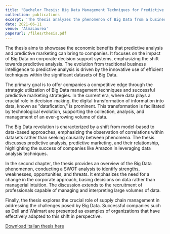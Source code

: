 ```yaml
---
title: "Bachelor Thesis: Big Data Management Techniques for Predictive Marketing"
collection: publications
excerpt: 'The thesis analyzes the phenomenon of Big Data from a business perspective, contextualizing it within the framework of predictive marketing. It outlines the characteristics of Big Data, its strengths, weaknesses, opportunities, and threats, providing real-world examples. The thesis defines the integration of Big Data within corporate mechanisms, examines the techniques employed by highly successful companies, and introduces new roles necessary to fully leverage the information derived from Big Data. The aim is to offer the possibility of a competitive advantage in the business context.'
date: 2021-06-11
venue: 'AlmaLaurea'
paperurl: /files/thesis.pdf
---
```

The thesis aims to showcase the economic benefits that predictive analysis and predictive marketing can bring to companies. It focuses on the impact of Big Data on corporate decision support systems, emphasizing the shift towards predictive analysis. The evolution from traditional business intelligence to predictive analysis is driven by the innovative use of efficient techniques within the significant datasets of Big Data. 

The primary goal is to offer companies a competitive edge through the strategic utilization of Big Data management techniques and successful predictive marketing strategies. In the current era, where data plays a crucial role in decision-making, the digital transformation of information into data, known as "datafication," is prominent. This transformation is facilitated by technological evolution, supporting the collection, analysis, and management of an ever-growing volume of data. 

The Big Data revolution is characterized by a shift from model-based to data-based approaches, emphasizing the observation of correlations within datasets rather than seeking causality between phenomena. The thesis discusses predictive analysis, predictive marketing, and their relationship, highlighting the success of companies like Amazon in leveraging data analysis techniques. 

In the second chapter, the thesis provides an overview of the Big Data phenomenon, conducting a SWOT analysis to identify strengths, weaknesses, opportunities, and threats. It emphasizes the need for a change in the corporate approach, basing decisions on data rather than managerial intuition. The discussion extends to the recruitment of professionals capable of managing and interpreting large volumes of data. 

Finally, the thesis explores the crucial role of supply chain management in addressing the challenges posed by Big Data. Successful companies such as Dell and Walmart are presented as examples of organizations that have effectively adapted to this shift in perspective.

[Download italian thesis here](/files/thesis.pdf)